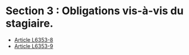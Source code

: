 # Section 3 : Obligations vis-à-vis du stagiaire.

* [Article L6353-8](./LEGIARTI000021342992.md)
* [Article L6353-9](./LEGIARTI000006904419.md)
